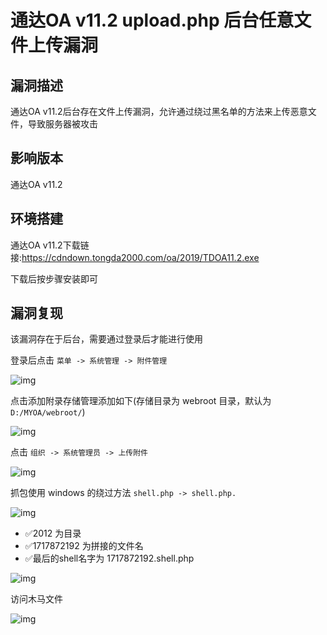 # 通达OA v11.2 upload.php 后台任意文件上传漏洞

## 漏洞描述

通达OA v11.2后台存在文件上传漏洞，允许通过绕过黑名单的方法来上传恶意文件，导致服务器被攻击

## 影响版本

<a-checkbox checked>通达OA v11.2</a-checkbox></br>

## 环境搭建

<a-checkbox checked>通达OA v11.2下载链接:https://cdndown.tongda2000.com/oa/2019/TDOA11.2.exe</a-checkbox></br>

<a-checkbox checked>下载后按步骤安装即可</a-checkbox></br>

## 漏洞复现

该漏洞存在于后台，需要通过登录后才能进行使用

登录后点击 `菜单 -> 系统管理 -> 附件管理`

![img](/assets/PeiQi-Wiki/img/tongdaoa-13.png)



点击添加附录存储管理添加如下(存储目录为 webroot 目录，默认为 `D:/MYOA/webroot/`)

![img](/assets/PeiQi-Wiki/img/tongdaoa-14.png)

点击 `组织 -> 系统管理员 -> 上传附件`

![img](/assets/PeiQi-Wiki/img/tongdaoa-15.png)

抓包使用 windows 的绕过方法 `shell.php -> shell.php.`

![img](/assets/PeiQi-Wiki/img/tongdaoa-16.png)

- ✅2012 为目录
- ✅1717872192 为拼接的文件名
- ✅最后的shell名字为 1717872192.shell.php



![img](/assets/PeiQi-Wiki/img/tongdaoa-17.png)



访问木马文件

![img](/assets/PeiQi-Wiki/img/tongdaoa-18.png)